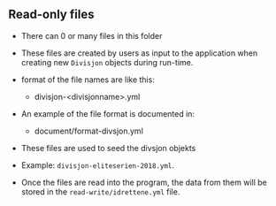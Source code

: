 ## Read-only files

* There can 0 or many files in this folder
* These files are created by users as input to the application when creating new `Divisjon` objects during run-time.
* format of the file names are like this:
    - divisjon-\<divisjonname\>.yml

* An example of the file format is documented in:
    - document/format-divsjon.yml

* These files are used to seed the divsjon objekts
* Example: `divisjon-eliteserien-2018.yml`.
* Once the files are read into the program, the data from them will be stored in the `read-write/idrettene.yml` file.